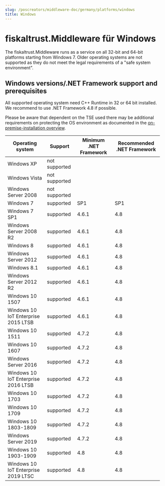 ```yaml
---
slug: /poscreators/middleware-doc/germany/platforms/windows
title: Windows
---
```


# fiskaltrust.Middleware für Windows

The fiskaltrust.Middleware runs as a service on all 32-bit and 64-bit platforms starting from Windows 7. Older operating systems are not supported as they do not meet the legal requirements of a "safe system environment".

## Windows versions/.NET Framework support and prerequisites

All supported operating system need C++ Runtime in 32 or 64 bit installed. We recommend to use .NET Framework 4.8 if possible.

Please be aware that dependent on the TSE used there may be additional requirements on protecting the OS environment as documented in the [on-premise-installation overview](../on-premise-installation.md).

| Operating system                    | Support       | Minimum .NET Framework | Recommended .NET Framework |
| ----------------------------------- | ------------- | ---------------------- | -------------------------- |
| Windows XP                          | not supported |                        |                            |
| Windows Vista                       | not supported |                        |                            |
| Windows Server 2008                 | not supported |                        |                            |
| Windows 7                           | supported     | SP1                    | SP1                        |
| Windows 7 SP1                       | supported     | 4.6.1                  | 4.8                        |
| Windows Server 2008 R2              | supported     | 4.6.1                  | 4.8                        |
| Windows 8                           | supported     | 4.6.1                  | 4.8                        |
| Windows Server 2012                 | supported     | 4.6.1                  | 4.8                        |
| Windows 8.1                         | supported     | 4.6.1                  | 4.8                        |
| Windows Server 2012 R2              | supported     | 4.6.1                  | 4.8                        |
| Windows 10 1507                     | supported     | 4.6.1                  | 4.8                        |
| Windows 10 IoT Enterprise 2015 LTSB | supported     | 4.6.1                  | 4.8                        |
| Windows 10 1511                     | supported     | 4.7.2                  | 4.8                        |
| Windows 10 1607                     | supported     | 4.7.2                  | 4.8                        |
| Windows Server 2016                 | supported     | 4.7.2                  | 4.8                        |
| Windows 10 IoT Enterprise 2016 LTSB | supported     | 4.7.2                  | 4.8                        |
| Windows 10 1703                     | supported     | 4.7.2                  | 4.8                        |
| Windows 10 1709                     | supported     | 4.7.2                  | 4.8                        |
| Windows 10 1803-1809                | supported     | 4.7.2                  | 4.8                        |
| Windows Server 2019                 | supported     | 4.7.2                  | 4.8                        |
| Windows 10 1903-1909                | supported     | 4.8                    | 4.8                        |
| Windows 10 IoT Enterprise 2019 LTSC | supported     | 4.8                    | 4.8                        |
